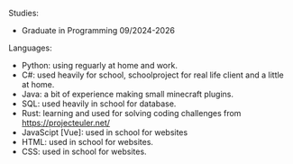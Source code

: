 Studies:
- Graduate in Programming 09/2024-2026

Languages:
- Python: using reguarly at home and work.
- C#: used heavily for school, schoolproject for real life client and a little at home.
- Java: a bit of experience making small minecraft plugins.
- SQL: used heavily in school for database.
- Rust: learning and used for solving coding challenges from https://projecteuler.net/ 
- JavaScipt [Vue]: used in school for websites
- HTML: used in school for websites.
- CSS: used in school for websites.

